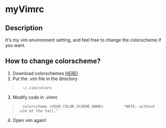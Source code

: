 #       myVimrc
##    Description
   It's my vim environment setting, and feel free to change
   the colorscheme if you want. 
##    How to change colorscheme?
   1. Download colorschemes [HERE!](https://www.vim.org/scripts/script_search_results.php?keywords&script_type=color+scheme&order_by=rating&direction=descending&search=search/)
   2. Put the .vim file in the directory 
>       ~/.vim/colors
   3. Modify code in .vimrc 
>       colorscheme <YOUR_COLOR_SCHEME_NAME>         "NOTE: without .vim at the tail."
   4. Open vim again!

